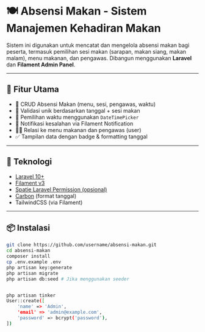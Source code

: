 # 🍽️ Absensi Makan - Sistem Manajemen Kehadiran Makan

Sistem ini digunakan untuk mencatat dan mengelola absensi makan bagi peserta, termasuk pemilihan sesi makan (sarapan, makan siang, makan malam), menu makanan, dan pengawas. Dibangun menggunakan **Laravel** dan **Filament Admin Panel**.

---

## 🚀 Fitur Utama

- 🎯 CRUD Absensi Makan (menu, sesi, pengawas, waktu)
- 🔄 Validasi unik berdasarkan tanggal + sesi makan
- 📅 Pemilihan waktu menggunakan `DateTimePicker`
- 📢 Notifikasi kesalahan via Filament Notification
- 👨‍🍳 Relasi ke menu makanan dan pengawas (user)
- ✅ Tampilan data dengan badge & formatting tanggal

---

## 🧱 Teknologi

- [Laravel 10+](https://laravel.com/)
- [Filament v3](https://filamentphp.com/)
- [Spatie Laravel Permission (opsional)](https://spatie.be/docs/laravel-permission/)
- [Carbon](https://carbon.nesbot.com/) (format tanggal)
- TailwindCSS (via Filament)

---

## 📦 Instalasi

```bash
git clone https://github.com/username/absensi-makan.git
cd absensi-makan
composer install
cp .env.example .env
php artisan key:generate
php artisan migrate
php artisan db:seed # Jika menggunakan seeder


php artisan tinker
User::create([
    'name' => 'Admin',
    'email' => 'admin@example.com',
    'password' => bcrypt('password'),
])
